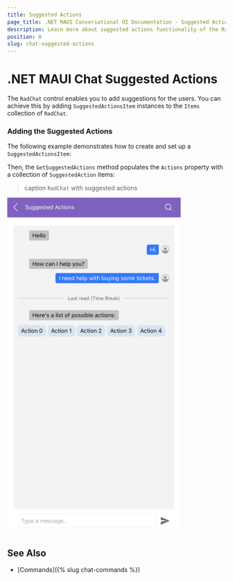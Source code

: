 ```yaml
---
title: Suggested Actions
page_title: .NET MAUI Conversational UI Documentation - Suggested Actions
description: Learn more about suggested actions functionality of the RadChat
position: 8
slug: chat-suggested-actions
---
```


# .NET MAUI Chat Suggested Actions

The `RadChat` control enables you to add suggestions for the users. You can achieve this by adding `SuggestedActionsItem` instances to the `Items` collection of `RadChat`.

### Adding the Suggested Actions 

The following example demonstrates how to create and set up a `SuggestedActionsItem`:

<snippet id='chat-suggested-actions-code' />

Then, the `GetSuggestedActions` method populates the `Actions` property with a collection of `SuggestedAction` items:

<snippet id='chat-suggested-actions-collection' />

>caption `RadChat` with suggested actions

![Chat with suggested actions](images/chat-suggested-actions.png)

## See Also

- [Commands]({% slug chat-commands %})